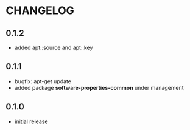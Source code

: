 # CHANGELOG

## 0.1.2

* added apt::source and apt::key

## 0.1.1

* bugfix: apt-get update
* added package **software-properties-common** under management

## 0.1.0

* initial release
